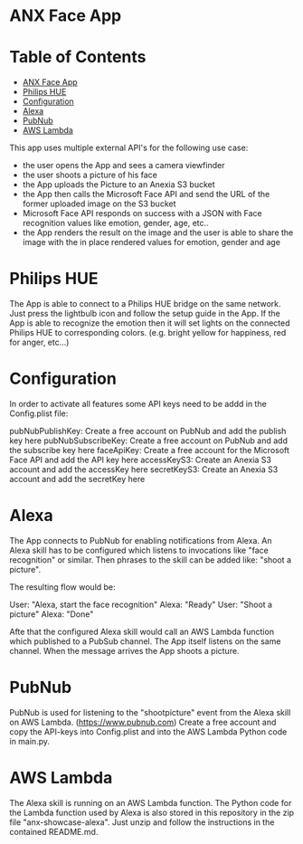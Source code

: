 # ANX Face App

Table of Contents
=================

* [ANX Face App](#anx-face-app)
* [Philips HUE](#philips-hue)
* [Configuration](#configuration)
* [Alexa](#alexa)
* [PubNub](#pubnub)
* [AWS Lambda](#aws-lambda)


This app uses multiple external API's for the following use case:

- the user opens the App and sees a camera viewfinder
- the user shoots a picture of his face
- the App uploads the Picture to an Anexia S3 bucket
- the App then calls the Microsoft Face API and send the URL of the former uploaded image on the S3 bucket
- Microsoft Face API responds on success with a JSON with Face recognition values like emotion, gender, age, etc..
- the App renders the result on the image and the user is able to share the image with the in place rendered values for emotion, gender and age


# Philips HUE

The App is able to connect to a Philips HUE bridge on the same network. Just press the lightbulb icon and follow the setup guide in the App. If the App is able to recognize the emotion then it will set lights on the connected Philips HUE to corresponding colors. (e.g. bright yellow for happiness, red for anger, etc...)


# Configuration

In order to activate all features some API keys need to be addd in the Config.plist file:

pubNubPublishKey: Create a free account on PubNub and add the publish key here
pubNubSubscribeKey: Create a free account on PubNub and add the subscribe key here
faceApiKey: Create a free account for the Microsoft Face API and add the API key here
accessKeyS3: Create an Anexia S3 account and add the accessKey here
secretKeyS3: Create an Anexia S3 account and add the secretKey here


# Alexa

The App connects to PubNub for enabling notifications from Alexa. An Alexa skill has to be configured which listens to invocations like "face recognition" or similar. Then phrases to the skill can be added like: "shoot a picture".

The resulting flow would be:

User: "Alexa, start the face recognition"
Alexa: "Ready"
User: "Shoot a picture"
Alexa: "Done"

Afte that the configured Alexa skill would call an AWS Lambda function which published to a PubSub channel. The App itself listens on the same channel. When the message arrives the App shoots a picture.


# PubNub 

PubNub is used for listening to the "shootpicture" event from the Alexa skill on AWS Lambda. (https://www.pubnub.com) Create a free account and copy the API-keys into Config.plist and into the AWS Lambda Python code in main.py.


# AWS Lambda

The Alexa skill is running on an AWS Lambda function. The Python code for the Lambda function used by Alexa is also stored in this repository in the zip file "anx-showcase-alexa". Just unzip and follow the instructions in the contained README.md.


